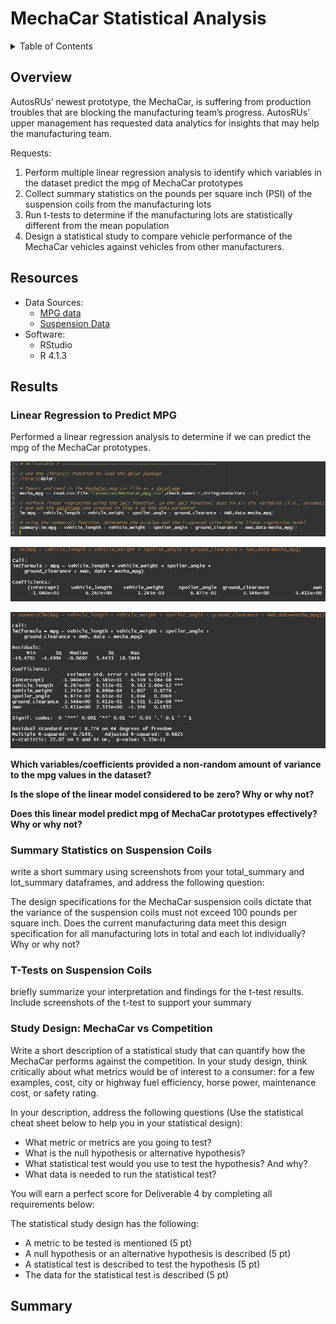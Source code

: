 # MechaCar Statistical Analysis

<details><summary>Table of Contents</summary>
<p>

1. [Overview](https://github.com/catsdata/MechaCar_Statistical_Analysis#overview)
2. [Resources](https://github.com/catsdata/MechaCar_Statistical_Analysis#resources)
3. [Results](https://github.com/catsdata/MechaCar_Statistical_Analysis#results)
    - [Linear Regression](https://github.com/catsdata/MechaCar_Statistical_Analysis#linear-regression-to-predict-mpg)
    - [Summary Statistics](https://github.com/catsdata/MechaCar_Statistical_Analysis#summary-statistics-on-suspension-coils)
    - [T-Tests](https://github.com/catsdata/MechaCar_Statistical_Analysis#t-tests-on-suspension-coils)
    - [Study Design](https://github.com/catsdata/MechaCar_Statistical_Analysis#study-design-mechacar-vs-competition)
4. [Summary](https://github.com/catsdata/MechaCar_Statistical_Analysis#summary)

</p>
</details>

## Overview

AutosRUs’ newest prototype, the MechaCar, is suffering from production troubles that are blocking the manufacturing team’s progress. AutosRUs’ upper management has requested data analytics for insights that may help the manufacturing team.

Requests:  
1. Perform multiple linear regression analysis to identify which variables in the dataset predict the mpg of MechaCar prototypes
2. Collect summary statistics on the pounds per square inch (PSI) of the suspension coils from the manufacturing lots
3. Run t-tests to determine if the manufacturing lots are statistically different from the mean population
4. Design a statistical study to compare vehicle performance of the MechaCar vehicles against vehicles from other manufacturers. 


## Resources

- Data Sources: 
    - [MPG data](https://github.com/catsdata/MechaCar_Statistical_Analysis/blob/main/Resources/MechaCar_mpg.csv)
    - [Suspension Data](https://github.com/catsdata/MechaCar_Statistical_Analysis/blob/main/Resources/Suspension_Coil.csv)
- Software:  
    - RStudio
    - R 4.1.3


## Results

### Linear Regression to Predict MPG

Performed a linear regression analysis to determine if we can predict the mpg of the MechaCar prototypes.

<center>
    <img src="https://github.com/catsdata/MechaCar_Statistical_Analysis/blob/main/Images/Del1_1.PNG">
</center>



![Linear Regression](https://github.com/catsdata/MechaCar_Statistical_Analysis/blob/main/Images/Del1_2.PNG)


![Summary](https://github.com/catsdata/MechaCar_Statistical_Analysis/blob/main/Images/Del1_3.PNG)

**Which variables/coefficients provided a non-random amount of variance to the mpg values in the dataset?**



**Is the slope of the linear model considered to be zero? Why or why not?**


**Does this linear model predict mpg of MechaCar prototypes effectively? Why or why not?**




### Summary Statistics on Suspension Coils

write a short summary using screenshots from your total_summary and lot_summary dataframes, and address the following question:

The design specifications for the MechaCar suspension coils dictate that the variance of the suspension coils must not exceed 100 pounds per square inch. Does the current manufacturing data meet this design specification for all manufacturing lots in total and each lot individually? Why or why not?


### T-Tests on Suspension Coils

briefly summarize your interpretation and findings for the t-test results. Include screenshots of the t-test to support your summary


### Study Design: MechaCar vs Competition

Write a short description of a statistical study that can quantify how the MechaCar performs against the competition. In your study design, think critically about what metrics would be of interest to a consumer: for a few examples, cost, city or highway fuel efficiency, horse power, maintenance cost, or safety rating.

In your description, address the following questions (Use the statistical cheat sheet below to help you in your statistical design):
- What metric or metrics are you going to test?
- What is the null hypothesis or alternative hypothesis?
- What statistical test would you use to test the hypothesis? And why?
- What data is needed to run the statistical test?

You will earn a perfect score for Deliverable 4 by completing all requirements below:

The statistical study design has the following:
- A metric to be tested is mentioned (5 pt)
- A null hypothesis or an alternative hypothesis is described (5 pt)
- A statistical test is described to test the hypothesis (5 pt)
- The data for the statistical test is described (5 pt)

## Summary

